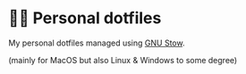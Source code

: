 # 🐧🔧 Personal dotfiles

My personal dotfiles managed using [GNU Stow](https://www.gnu.org/software/stow/).

(mainly for MacOS but also Linux & Windows to some degree)
